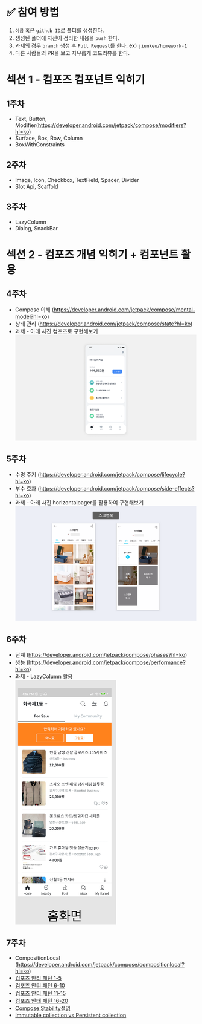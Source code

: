 # ✅ 참여 방법
1. `이름` 혹은 `github ID`로 폴더를 생성한다.
2. 생성된 폴더에 자신이 정리한 내용을 `push` 한다.
3. 과제의 경우 `branch` 생성 후 `Pull Request`를 한다. ex) `jiunkeu/homework-1`
4. 다른 사람들의 PR을 보고 자유롭게 코드리뷰를 한다.

# 섹션 1 - 컴포즈 컴포넌트 익히기

## 1주차

- Text, Button, Modifier(https://developer.android.com/jetpack/compose/modifiers?hl=ko)
- Surface, Box, Row, Column
- BoxWithConstraints

## 2주차

- Image, Icon, Checkbox, TextField, Spacer, Divider
- Slot Api, Scaffold

## 3주차

- LazyColumn
- Dialog, SnackBar

# 섹션 2 - 컴포즈 개념 익히기 + 컴포넌트 활용

## 4주차

- Compose 이해 (https://developer.android.com/jetpack/compose/mental-model?hl=ko)
- 상태 관리 (https://developer.android.com/jetpack/compose/state?hl=ko)
- 과제 - 아래 사진 컴포즈로 구현해보기   
![homework1.png](img/homework1.png)



## 5주차

- 수명 주기 (https://developer.android.com/jetpack/compose/lifecycle?hl=ko)
- 부수 효과 (https://developer.android.com/jetpack/compose/side-effects?hl=ko)
- 과제 - 아래 사진 horizontalpager를 활용하여 구현해보기   
![homework1.png](img/homework2.png)


## 6주차

- 단계 (https://developer.android.com/jetpack/compose/phases?hl=ko)
- 성능 (https://developer.android.com/jetpack/compose/performance?hl=ko)
- 과제 - LazyColumn 활용   
![homework3.png](img/homework3.png)


## 7주차

- CompositionLocal (https://developer.android.com/jetpack/compose/compositionlocal?hl=ko)
- [컴포즈 안티 패턴 1-5](https://velog.io/@mraz3068/Jetpack-Compose-Top-20-mistakes-1-5)
- [컴포즈 안티 패턴 6-10](https://velog.io/@mraz3068/Jetpack-Compose-Top-20-mistakes-6-10)
- [컴포즈 안티 패턴 11-15](https://velog.io/@mraz3068/Jetpack-Compose-Top-20-mistakes-11-15)
- [컴포즈 안태 패턴 16-20](https://velog.io/@mraz3068/Jetpack-Compose-Top-20-mistakes-16-20)
- [Compose Stability설명](https://medium.com/@wind.orca.pe/compose-stability%EC%84%A4%EB%AA%85-8a071b4eda83)
- [Immutable collection vs Persistent collection](https://github.com/Kotlin/kotlinx.collections.immutable)
